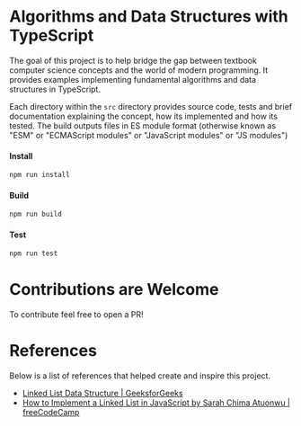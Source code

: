 # Algorithms and Data Structures with TypeScript

The goal of this project is to help bridge the gap between textbook computer science concepts and the world of modern programming. It provides examples implementing fundamental algorithms and data structures in TypeScript.

Each directory within the `src` directory provides source code, tests and brief documentation explaining the concept, how its implemented and how its tested. The build outputs files in ES module format (otherwise known as "ESM" or "ECMAScript modules" or "JavaScript modules" or "JS modules")

#### Install

```bash
npm run install
```

#### Build

```bash
npm run build
```

#### Test

```bash
npm run test
```

# Contributions are Welcome

To contribute feel free to open a PR!

# References

Below is a list of references that helped create and inspire this project.

- [Linked List Data Structure | GeeksforGeeks](https://www.geeksforgeeks.org/data-structures/linked-list/?ref=lbp)
- [How to Implement a Linked List in JavaScript by Sarah Chima Atuonwu | freeCodeCamp](https://www.freecodecamp.org/news/implementing-a-linked-list-in-javascript/)
